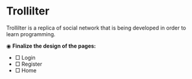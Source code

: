 # Trollilter
Trollilter is a replica of social network that is being developed in order to learn programming.

 &#9673; **Finalize the design of the pages:**
- &#9633; Login
- &#9633; Register
- &#9633; Home

